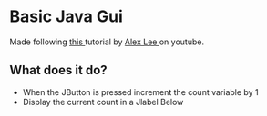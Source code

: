 <h1>Basic Java Gui</h1>

<p>Made following <a href="https://youtu.be/5o3fMLPY7qY"> this </a> tutorial by <a href="https://www.youtube.com/channel/UC_fFL5jgoCOrwAVoM_fBYwA"> Alex Lee </a> on youtube. </p>

<h2>What does it do?</h2>
<ul>
  <li>When the JButton is pressed increment the count variable by 1</li>
  <li>Display the current count in a Jlabel Below</li>
</ul>


